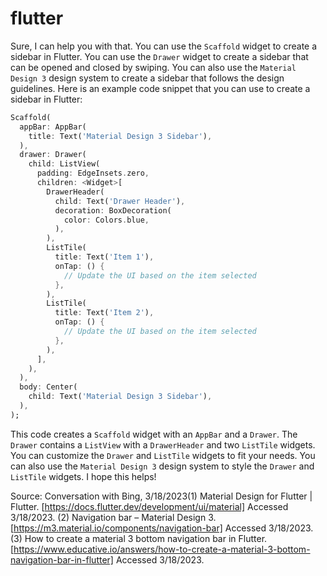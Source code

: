 # flutter

Sure, I can help you with that. You can use the `Scaffold` widget to create a sidebar in Flutter. You can use the `Drawer` widget to create a sidebar that can be opened and closed by swiping. You can also use the `Material Design 3` design system to create a sidebar that follows the design guidelines. Here is an example code snippet that you can use to create a sidebar in Flutter:

```dart
Scaffold(
  appBar: AppBar(
    title: Text('Material Design 3 Sidebar'),
  ),
  drawer: Drawer(
    child: ListView(
      padding: EdgeInsets.zero,
      children: <Widget>[
        DrawerHeader(
          child: Text('Drawer Header'),
          decoration: BoxDecoration(
            color: Colors.blue,
          ),
        ),
        ListTile(
          title: Text('Item 1'),
          onTap: () {
            // Update the UI based on the item selected
          },
        ),
        ListTile(
          title: Text('Item 2'),
          onTap: () {
            // Update the UI based on the item selected
          },
        ),
      ],
    ),
  ),
  body: Center(
    child: Text('Material Design 3 Sidebar'),
  ),
);
```

This code creates a `Scaffold` widget with an `AppBar` and a `Drawer`. The `Drawer` contains a `ListView` with a `DrawerHeader` and two `ListTile` widgets. You can customize the `Drawer` and `ListTile` widgets to fit your needs. You can also use the `Material Design 3` design system to style the `Drawer` and `ListTile` widgets. I hope this helps!

Source: Conversation with Bing, 3/18/2023(1) Material Design for Flutter | Flutter. [https://docs.flutter.dev/development/ui/material] Accessed 3/18/2023.
(2) Navigation bar – Material Design 3. [https://m3.material.io/components/navigation-bar] Accessed 3/18/2023.
(3) How to create a material 3 bottom navigation bar in Flutter. [https://www.educative.io/answers/how-to-create-a-material-3-bottom-navigation-bar-in-flutter] Accessed 3/18/2023.
